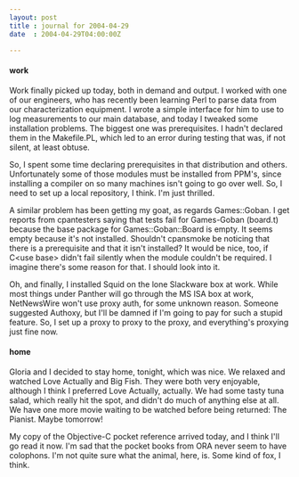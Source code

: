 ```yaml
---
layout: post
title : journal for 2004-04-29
date  : 2004-04-29T04:00:00Z

---
```

<h4>work</h4>Work finally picked up today, both in demand and output.  I worked with one of our engineers, who has recently been learning Perl to parse data from our characterization equipment.  I wrote a simple interface for him to use to log measurements to our main database, and today I tweaked some installation problems.  The biggest one was prerequisites.  I hadn't declared them in the Makefile.PL, which led to an error during testing that was, if not silent, at least obtuse.

So, I spent some time declaring prerequisites in that distribution and others. Unfortunately some of those modules must be installed from PPM's, since installing a compiler on so many machines isn't going to go over well.  So, I need to set up a local repository, I think.  I'm just thrilled.

A similar problem has been getting my goat, as regards Games::Goban.  I get reports from cpantesters saying that tests fail for Games-Goban (board.t) because the base package for Games::Goban::Board is empty.  It seems empty because it's not installed.  Shouldn't cpansmoke be noticing that there is a prerequisite and that it isn't installed?  It would be nice, too, if C&lt;use base&gt; didn't fail silently when the module couldn't be required.  I imagine there's some reason for that.  I should look into it.

Oh, and finally, I installed Squid on the lone Slackware box at work.  While most things under Panther will go through the MS ISA box at work, NetNewsWire won't use proxy auth, for some unknown reason.  Someone suggested Authoxy, but I'll be damned if I'm going to pay for such a stupid feature.  So, I set up a proxy to proxy to the proxy, and everything's proxying just fine now.<h4>home</h4>Gloria and I decided to stay home, tonight, which was nice.  We relaxed and watched Love Actually and Big Fish.  They were both very enjoyable, although I think I preferred Love Actually, actually.  We had some tasty tuna salad, which really hit the spot, and didn't do much of anything else at all.  We have one more movie waiting to be watched before being returned: The Pianist.  Maybe tomorrow!

My copy of the Objective-C pocket reference arrived today, and I think I'll go read it now.  I'm sad that the pocket books from ORA never seem to have colophons.  I'm not quite sure what the animal, here, is.  Some kind of fox, I think.

